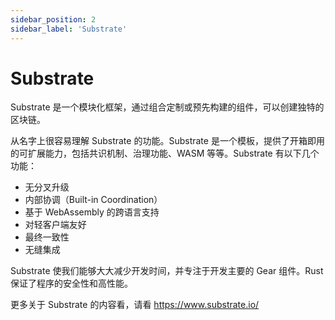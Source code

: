 ```yaml
---
sidebar_position: 2
sidebar_label: 'Substrate'
---
```


# Substrate

Substrate 是一个模块化框架，通过组合定制或预先构建的组件，可以创建独特的区块链。

从名字上很容易理解 Substrate 的功能。Substrate 是一个模板，提供了开箱即用的可扩展能力，包括共识机制、治理功能、WASM 等等。Substrate 有以下几个功能：

- 无分叉升级
- 内部协调（Built-in Coordination）
- 基于 WebAssembly 的跨语言支持
- 对轻客户端友好
- 最终一致性
- 无缝集成

Substrate 使我们能够大大减少开发时间，并专注于开发主要的 Gear 组件。Rust 保证了程序的安全性和高性能。

更多关于 Substrate 的内容看，请看 https://www.substrate.io/
